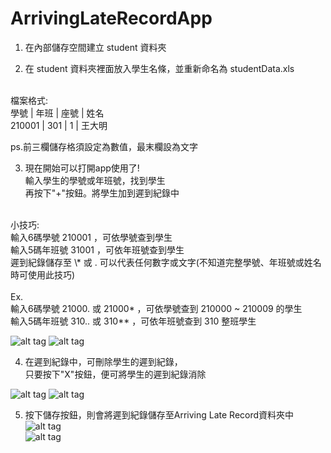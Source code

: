 ArrivingLateRecordApp
================

1. 在內部儲存空間建立 student 資料夾<br>

2. 在 student 資料夾裡面放入學生名條，並重新命名為 studentData.xls<br>
<br>
檔案格式:<br>
   學號  | 年班 | 座號 |  姓名<br>
  210001 | 301 | 1 | 王大明<br>
  
  ps.前三欄儲存格須設定為數值，最末欄設為文字<br>

3. 現在開始可以打開app使用了!<br>
輸入學生的學號或年班號，找到學生<br>
再按下"+"按鈕。將學生加到遲到紀錄中<br>
<br>
小技巧:<br>
輸入6碼學號 210001 ，可依學號查到學生<br>
輸入5碼年班號 31001 ，可依年班號查到學生<br>遲到紀錄儲存至
 \* 或 . 可以代表任何數字或文字(不知道完整學號、年班號或姓名時可使用此技巧)<br>
<br>
Ex.<br>
輸入6碼學號 21000. 或 21000* ，可依學號查到 210000 ~ 210009 的學生<br>
輸入5碼年班號 310.. 或 310** ，可依年班號查到 310 整班學生<br>

![alt tag](https://raw.githubusercontent.com/kizax/ArrivingLateRecordApp/master/res/picture/SearchingStudentFragment.jpg) ![alt tag](https://raw.githubusercontent.com/kizax/ArrivingLateRecordApp/master/res/picture/SearchingStudentFragment_after%20Adding.jpg)

4. 在遲到紀錄中，可刪除學生的遲到紀錄，<br>
只要按下"X"按鈕，便可將學生的遲到紀錄消除<br>

![alt tag](https://raw.githubusercontent.com/kizax/ArrivingLateRecordApp/master/res/picture/ArrivingLateRecordFragment.jpg)
![alt tag](https://raw.githubusercontent.com/kizax/ArrivingLateRecordApp/master/res/picture/ConfirmDialog.jpg)<br>

5. 按下儲存按鈕，則會將遲到紀錄儲存至Arriving Late Record資料夾中<br>
![alt tag](https://raw.githubusercontent.com/kizax/ArrivingLateRecordApp/master/res/picture/ArrivingLateRecordFragment_afterDeleting.jpg) <br>
![alt tag](https://raw.githubusercontent.com/kizax/ArrivingLateRecordApp/master/res/picture/ArrivingLateRecordFile.jpg) <br>

